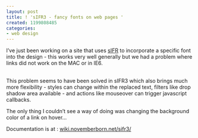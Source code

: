```yaml
---
layout: post
title: ! 'sIFR3 - fancy fonts on web pages '
created: 1199808485
categories:
- web design
---
```

I’ve just been working on a site that uses <a href="http://wiki.novemberborn.net/sifr/What+is+sIFR">sIFR</a>
to incorporate a specific font into the design - this works very well
generally but we had a problem where links did not work on the MAC or
in IE6.<br />
<div class="post-entry">
<p>
<br />
This problem seems to have been solved in sIFR3 which also brings much
more flexibility - styles can change within the replaced text, filters
like drop shadow area available - and actions like mouseover can
trigger javascript callbacks.
</p>
<p>
The only thing I couldn’t see a way of doing was changing the background color of a link on hover…
</p>
<p>
Documentation is at : <a href="http://wiki.novemberborn.net/sifr3/">wiki.novemberborn.net/sifr3/</a>
</p>
</div>
